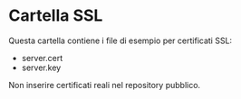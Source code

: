 # Cartella SSL

Questa cartella contiene i file di esempio per certificati SSL:
- server.cert
- server.key

Non inserire certificati reali nel repository pubblico.